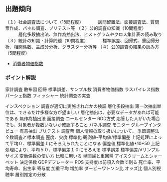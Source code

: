 ## 出題傾向
（１）社会調査法について（15問程度）
　　　訪問留置法、面接調査法、質問票作成、パネル調査、プリテスト等
（２）公的調査の知識（10問程度）
　　　層化多段抽出法、無作為抽出法、ヒストグラムやクロス集計表の読み取り
（３）統計の知識・計算問題（10問程度）
　　　標準誤差、回帰式、重回帰分析、相関係数、主成分分析、クラスター分析等
（４）公的調査の結果の読み方（5問程度）
* [消費者物価指数](http://www.stat.go.jp/data/cpi/4-1.html)

### ポイント解説
  家計調査
    散布図
    回帰
      標準誤差、サンプル数
  消費者物価指数
    ラスパイレス指数
    パーシェ指数
    フィッシャー
  統計調査の実査

  インスペクション
    調査が適切に実施されたかの検証
  層化多段抽出
    第一次抽出単位は、できるだけ多様な方が望ましい
    層化抽出は、必要なデータがあれば可能である
  無作為抽出法
  面接調査
  コールセンター
  RDD方式
    応答した人がいた場合でも、対象者が複数いないか確認すること
  パネル調査
  モニター
  グループインタビュー
    有意抽出
  プリテスト
  調査票
    個人情報の取り扱いについて、
  季節調整法
  全数調査と標本調査
  歪度、尖度
  標準化
    観測値-平均値/標準偏差
    上記処理によって平均０、標準偏差１にそろえられたことになる
  偏差値
    標準化値*10+50
    上記処理により、平均５０、標準偏差１０にそろえる
  標準誤差
    標準偏差/√サンプルサイズ
  変動係数の使い方
    比較に用いる
  単回帰と重回帰
    アイスクリームとシャーベット
  決定係数
  GDPデフレーター
  POS
    支持度は前項入会数で割る
  死亡率、平均寿命、出生率
  寄与度
  加重平均
  増加率
  ダービーワトソン比
  オッズ比
  個人別視聴率
  層別推定の分散
